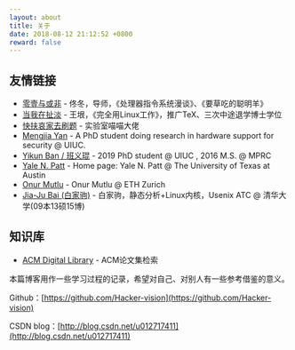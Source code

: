 ```yaml
---
layout: about
title: 关于
date: 2018-08-12 21:12:52 +0800
reward: false
---
```


## 友情链接 
* [零壹与或非](http://blog.sciencenet.cn/home.php?mod=space&uid=102148) - 佟冬，导师，《处理器指令系统漫谈》、《要草吃的聪明羊》
* [当我在扯淡](http://www.yinwang.org/) - 王垠，《完全用Linux工作》，推广TeX、三次中途退学博士学位
* [快扶哀家去刷题](https://www.cnblogs.com/miaowTracy/) - 实验室喵喵大佬
* [Mengjia Yan](http://myan8.web.engr.illinois.edu/research.html) - A PhD student doing research in hardware support for security @ UIUC.
* [Yikun Ban / 班义琨](http://www.banyikun.com) - 2019 PhD student @ UIUC , 2016 M.S. @ MPRC
* [Yale N. Patt](http://users.ece.utexas.edu/~patt/) - Home page: Yale N. Patt @ The University of Texas at Austin
* [Onur Mutlu](https://people.inf.ethz.ch/omutlu/) - Onur Mutlu @ ETH Zurich
* [Jia-Ju Bai (白家驹)](https://baijiaju.github.io/) - 白家驹，静态分析+Linux内核，Usenix ATC @ 清华大学(09本13硕15博)

## 知识库
* [ACM Digital Library](https://dl.acm.org/) - ACM论文集检索


本篇博客用作一些学习过程的记录，希望对自己、对别人有一些参考借鉴的意义。

Github：[https://github.com/Hacker-vision](https://github.com/Hacker-vision)

CSDN blog：[http://blog.csdn.net/u012717411](http://blog.csdn.net/u012717411)
